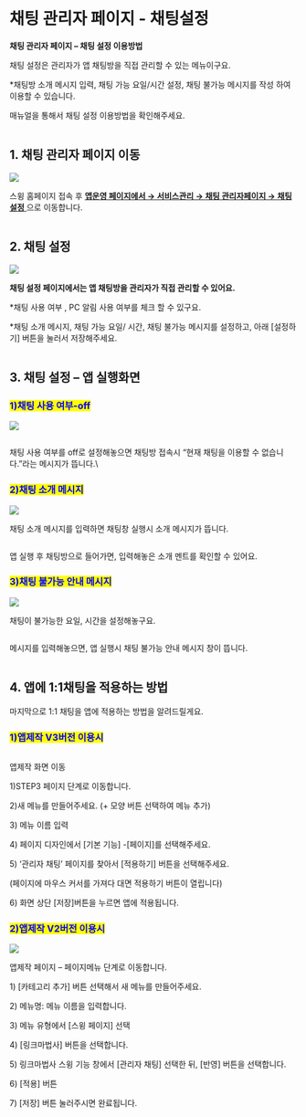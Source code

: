 # 채팅 관리자 페이지 - 채팅설정

**채팅 관리자 페이지 – 채팅 설정 이용방법**

채팅 설정은 관리자가 앱 채팅방을 직접 관리할 수 있는 메뉴이구요.

\*채팅방 소개 메시지 입력, 채팅 가능 요일/시간 설정, 채팅 불가능 메시지를 작성 하여 이용할 수 있습니다.

매뉴얼을 통해서 채팅 설정 이용방법을 확인해주세요.

<figure><img src="../../../.gitbook/assets/구분선 (5) (1).PNG" alt=""><figcaption></figcaption></figure>

## 1. 채팅 관리자 페이지 이동&#x20;

![](https://wp.swing2app.co.kr/wp-content/uploads/2018/10/%EA%B4%80%EB%A6%AC%EC%9E%90%EC%B1%84%ED%8C%85%ED%8E%98%EC%9D%B4%EC%A7%80new3.png)

스윙 홈페이지 접속 후 [**앱운영 페이지에서 → 서비스관리 →  채팅 관리자페이지 →  채팅 설정** ](http://www.swing2app.co.kr/view/admin\_chatting\_setting)으로 이동합니다.&#x20;

<figure><img src="../../../.gitbook/assets/구분선 (5) (1).PNG" alt=""><figcaption></figcaption></figure>

## 2. 채팅 설정

![](https://wp.swing2app.co.kr/wp-content/uploads/2018/10/%EA%B4%80%EB%A6%AC%EC%9E%90%EC%B1%84%ED%8C%85%ED%8E%98%EC%9D%B4%EC%A7%80new4.png)

**채팅 설정 페이지에서는 앱 채팅방을 관리자가 직접 관리할 수 있어요.**

\*채팅 사용 여부 , PC 알림 사용 여부를 체크 할 수 있구요.

\*채팅 소개 메시지, 채팅 가능 요일/ 시간, 채팅 불가능 메시지를 설정하고, 아래 \[설정하기] 버튼을 눌러서 저장해주세요.&#x20;

<figure><img src="../../../.gitbook/assets/구분선 (5) (1).PNG" alt=""><figcaption></figcaption></figure>

## 3. 채팅 설정 – 앱 실행화면



### <mark style="color:blue;">**1)채팅 사용 여부-off**</mark>

![](https://s3.ap-northeast-2.amazonaws.com/swing2bucket/resource/image/help/a0b8e719f0259183816d90a6981a833b.png)

<figure><img src="../../../.gitbook/assets/채팅업뎃8.png" alt=""><figcaption></figcaption></figure>

채팅 사용 여부를 off로 설정해놓으면 채팅방 접속시 “현재 채팅을 이용할 수 없습니다.”라는 메시지가 뜹니다.\




### <mark style="color:blue;">**2)채팅 소개 메시지**</mark>

![](https://s3.ap-northeast-2.amazonaws.com/swing2bucket/resource/image/help/233bf2e9b61cc13a3880abf90d29fd59.png)

채팅 소개 메시지를 입력하면 채팅창 실행시 소개 메시지가 뜹니다.

<figure><img src="../../../.gitbook/assets/채팅업뎃7.png" alt=""><figcaption></figcaption></figure>

앱 실행 후 채팅방으로 들어가면, 입력해놓은 소개 멘트를 확인할 수 있어요.

### &#x20;<mark style="color:blue;">**3)채팅 불가능 안내 메시지**</mark>

![](https://s3.ap-northeast-2.amazonaws.com/swing2bucket/resource/image/help/370b35a9f1b91dd243c68d780ac17642.png)

채팅이 불가능한 요일, 시간을 설정해놓구요.

<figure><img src="../../../.gitbook/assets/채팅업뎃9.png" alt=""><figcaption></figcaption></figure>

메시지를 입력해놓으면, 앱 실행시 채팅 불가능 안내 메시지 창이 뜹니다.



<figure><img src="../../../.gitbook/assets/구분선 (5) (1).PNG" alt=""><figcaption></figcaption></figure>

## 4. 앱에 1:1채팅을 적용하는 방법

마지막으로 1:1 채팅을 앱에 적용하는 방법을 알려드릴게요.



### <mark style="color:blue;">**1)앱제작 V3버전 이용시**</mark>

<figure><img src="../../../.gitbook/assets/관리자채팅.png" alt=""><figcaption></figcaption></figure>

앱제작 화면 이동

1\)STEP3 페이지 단계로 이동합니다.

2\)새 메뉴를 만들어주세요. (+ 모양 버튼 선택하여 메뉴 추가)

3\) 메뉴 이름 입력

4\) 페이지 디자인에서 \[기본 기능] -\[페이지]를 선택해주세요.&#x20;

5\) ‘관리자 채팅’ 페이지를 찾아서 \[적용하기] 버튼을 선택해주세요.&#x20;

(페이지에 마우스 커서를 가져다 대면 적용하기 버튼이 열립니다)

6\) 화면 상단 \[저장]버튼을 누르면 앱에 적용됩니다.&#x20;



### <mark style="color:blue;">**2)앱제작 V2버전 이용시**</mark>

![](https://wp.swing2app.co.kr/wp-content/uploads/2018/10/%EA%B4%80%EB%A6%AC%EC%9E%90%EC%B1%84%ED%8C%85NEW1-1.png)

앱제작 페이지 – 페이지메뉴 단계로 이동합니다.

1\) \[카테고리 추가] 버튼 선택해서 새 메뉴를 만들어주세요.

2\) 메뉴명: 메뉴 이름을 입력합니다.

3\) 메뉴 유형에서 \[스윙 페이지] 선택

4\) \[링크마법사] 버튼을 선택합니다.

5\) 링크마법사 스윙 기능 창에서 \[관리자 채팅] 선택한 뒤,  \[반영] 버튼을 선택합니다.&#x20;

6\) \[적용] 버튼

7\) \[저장] 버튼 눌러주시면 완료됩니다.



